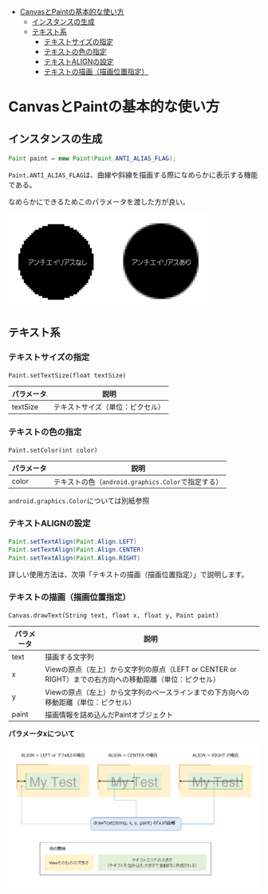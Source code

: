 <!-- TOC depthFrom:1 depthTo:6 withLinks:1 updateOnSave:1 orderedList:0 -->

- [CanvasとPaintの基本的な使い方](#canvasとpaintの基本的な使い方)
	- [インスタンスの生成](#インスタンスの生成)
	- [テキスト系](#テキスト系)
		- [テキストサイズの指定](#テキストサイズの指定)
		- [テキストの色の指定](#テキストの色の指定)
		- [テキストALIGNの設定](#テキストalignの設定)
		- [テキストの描画（描画位置指定）](#テキストの描画描画位置指定)

<!-- /TOC -->


# CanvasとPaintの基本的な使い方

## インスタンスの生成

```Java
Paint paint = new Paint(Paint.ANTI_ALIAS_FLAG);
```

`Paint.ANTI_ALIAS_FLAG`は、曲線や斜線を描画する際になめらかに表示する機能である。

なめらかにできるためこのパラメータを渡した方が良い。

<img src="./画像/anti_alias.gif" width="400">


## テキスト系

### テキストサイズの指定

`Paint.setTextSize(float textSize)`

パラメータ | 説明
-----------|---------------------------------
textSize   | テキストサイズ（単位：ピクセル）


### テキストの色の指定

`Paint.setColor(int color)`

パラメータ | 説明
-----------|---------------------------------
color  | テキストの色（`android.graphics.Color`で指定する）

`android.graphics.Color`については別紙参照


### テキストALIGNの設定

```Java
Paint.setTextAlign(Paint.Align.LEFT)
Paint.setTextAlign(Paint.Align.CENTER)
Paint.setTextAlign(Paint.Align.RIGHT)
```

詳しい使用方法は、次項「テキストの描画（描画位置指定）」で説明します。


### テキストの描画（描画位置指定）

`Canvas.drawText(String text, float x, float y, Paint paint)`

パラメータ | 説明
-----------|--------------------------------------------------------------------------------------------------------
text       | 描画する文字列
x          | Viewの原点（左上）から文字列の原点（LEFT or CENTER or RIGHT）までの右方向への移動距離（単位：ピクセル）
y          | Viewの原点（左上）から文字列のベースラインまでの下方向への移動距離（単位：ピクセル）
paint      | 描画情報を詰め込んだPaintオブジェクト

**パラメータxについて**

<img src="./画像/canvas_drawTextのx座標について.png" width="900">




